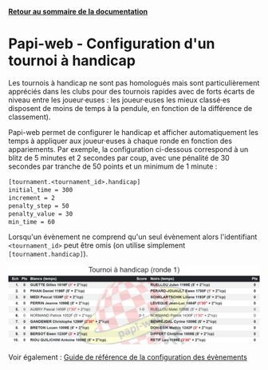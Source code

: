 **[Retour au sommaire de la documentation](../README.md)**

# Papi-web - Configuration d'un tournoi à handicap

Les tournois à handicap ne sont pas homologués mais sont particulièrement appréciés dans les clubs pour des tournois rapides avec de forts écarts de niveau entre les joueur·euses : les joueur·euses les mieux classé·es disposent de moins de temps à la pendule, en fonction de la différence de classement).

Papi-web permet de configurer le handicap et afficher automatiquement les temps à appliquer aux joueur·euses à chaque ronde en fonction des appariements. Par exemple, la configuration ci-dessous correspond à un blitz de 5 minutes et 2 secondes par coup, avec une pénalité de 30 secondes par tranche de 50 points et un minimum de 1 minute :

```
[tournament.<tournament_id>.handicap]
initial_time = 300
increment = 2
penalty_step = 50
penalty_value = 30
min_time = 60
```

Lorsqu'un évènement ne comprend qu'un seul évènement alors l'identifiant `<tournament_id>` peut être omis (on utilise simplement `[tournament.handicap]`).

![Affichage des appariements d'un tournoi à handicap](images/handicap.jpg)

Voir également : [Guide de référence de la configuration des évènements](40-ref.md)

